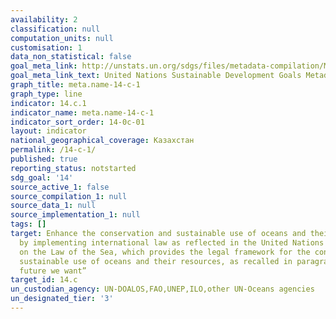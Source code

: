 ```yaml
---
availability: 2
classification: null
computation_units: null
customisation: 1
data_non_statistical: false
goal_meta_link: http://unstats.un.org/sdgs/files/metadata-compilation/Metadata-Goal-14.pdf
goal_meta_link_text: United Nations Sustainable Development Goals Metadata (pdf 288kB)
graph_title: meta.name-14-c-1
graph_type: line
indicator: 14.c.1
indicator_name: meta.name-14-c-1
indicator_sort_order: 14-0c-01
layout: indicator
national_geographical_coverage: Казахстан
permalink: /14-c-1/
published: true
reporting_status: notstarted
sdg_goal: '14'
source_active_1: false
source_compilation_1: null
source_data_1: null
source_implementation_1: null
tags: []
target: Enhance the conservation and sustainable use of oceans and their resources
  by implementing international law as reflected in the United Nations Convention
  on the Law of the Sea, which provides the legal framework for the conservation and
  sustainable use of oceans and their resources, as recalled in paragraph 158 of “The
  future we want”
target_id: 14.c
un_custodian_agency: UN-DOALOS,FAO,UNEP,ILO,other UN-Oceans agencies
un_designated_tier: '3'
---
```

